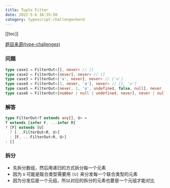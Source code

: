 ```yaml
---
title: Tuple Filter 
date: 2022-5-6 16:35:50
category: typescript-challenge>hard
---
```


[[toc]]

[题目来源(type-challenges)](https://github.com/type-challenges/type-challenges/blob/main/questions/00399-hard-tuple-filter/README.md)

### 问题

```typescript
type case1 = FilterOut<[], never> // []
type case2 = FilterOut<[never], never> // []
type case3 = FilterOut<['a', never], never> // ['a']
type case4 = FilterOut<[1, never, 'a'], never> // [1, 'a']
type case5 = FilterOut<[never, 1, 'a', undefined, false, null], never | null | undefined> // [1, 'a', false]
type case6 = FilterOut<[number | null | undefined, never], never | null | undefined> // [number | null | undefined]
```

### 解答

```typescript
type FilterOut<T extends any[], U> =
T extends [infer F, ...infer R]
? [F] extends [U]
  ? [...FilterOut<R, U>]
  : [F, ...FilterOut<R, U>]
: []
```

### 拆分
* 先拆分数组，然后用递归的方式拆分每一个元素
* 因为 `U` 可能是联合类型需要用 `[U]` 来分发每一个联合类型的元素
* 因为分发后是一个元组，所以对应的拆分的元素也要是一个元组才能对比
